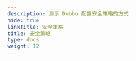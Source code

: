 ```yaml
---
description: 演示 Dubbo 配置安全策略的方式
hide: true
linkTitle: 安全策略
title: 安全策略
type: docs
weight: 12
---
```


